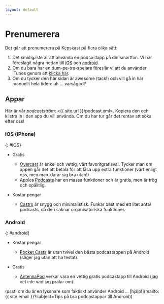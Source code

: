 ```yaml
---
layout: default
---
```


# Prenumerera

Det går att prenumerera på Kepskast på flera olika sätt:

1. Det smidigaste är att använda en podcastapp på din smartfon. Vi har föreslagit några nedan till [iOS](#iOS) och [android](#android).
2. Om du bara har en dum-pe-tre-spelare föreslår vi att du använder iTunes genom att [klicka här](#iTuneslänk).
3. Om du tycker den här sidan är awesome (tack!) och vill gå in här manuellt hela tiden: uh ... varsågod?

## Appar

Här är vår _podcastström_: <{{ site.url }}/podcast.xml>. Kopiera den och klistra in i den app du vill använda. Om du har tur går det rentav att söka efter oss!

### iOS (iPhone)
{: #iOS}

* Gratis
  * [Overcast](https://itunes.apple.com/us/app/overcast-podcast-player/id888422857?mt=8) är enkel och vettig, vårt favoritgratisval. Tycker man om appen går det att betala för att låsa upp extra funktioner (värt enligt oss, men man klarar sig bra utan!)
  * Apples [Podcasts](https://itunes.apple.com/en/app/podcasts/id525463029?mt=8) har en massa funktioner och är gratis, men är trög och opålitlig.

* Kostar pengar
  * [Castro](https://itunes.apple.com/us/app/castro-high-fidelity-podcasts/id723142770?mt=8) är snygg och minimalistisk. Funkar bäst med ett litet antal podcasts, då den saknar organisatoriska funktioner.

### Android
{: #android}

* Kostar pengar
  * [Pocket Casts](https://play.google.com/store/apps/details?id=au.com.shiftyjelly.pocketcasts) är utan tvivel den bästa podcastappen på Android (säger jag utan att ha testat).
  
* Gratis
  * [AntennaPod](https://play.google.com/store/apps/details?id=de.danoeh.antennapod) verkar vara en vettig gratis podcastapp till Android (jag vet inte vad jag pratar om).

(psst! om du är en lyssnare som faktiskt använder Android ...  [hjälp!](mailto:{{ site.email }}?subject=Tips på bra podcastappar till Android))